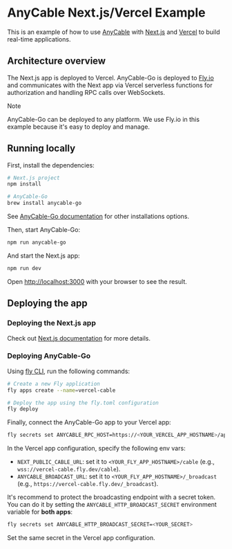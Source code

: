 # AnyCable Next.js/Vercel Example

This is an example of how to use [AnyCable](https://anycable.io) with [Next.js](https://nextjs.org) and [Vercel](https://vercel.com) to build real-time applications.

## Architecture overview

The Next.js app is deployed to Vercel. AnyCable-Go is deployed to [Fly.io](https://fly.io) and communicates with the Next app via Vercel serverless functions for authorization and handling RPC calls over WebSockets.

> [!NOTE]
> AnyCable-Go can be deployed to any platform. We use Fly.io in this example because it's easy to deploy and manage.

## Running locally

First, install the dependencies:

```bash
# Next.js project
npm install

# AnyCable-Go
brew install anycable-go
```

See [AnyCable-Go documentation](https://docs.anycable.io/anycable-go/getting_started?id=installation) for other installations options.

Then, start AnyCable-Go:

```bash
npm run anycable-go
```

And start the Next.js app:

```bash
npm run dev
```

Open [http://localhost:3000](http://localhost:3000) with your browser to see the result.

## Deploying the app

### Deploying the Next.js app

Check out [Next.js documentation](https://nextjs.org/docs/pages/building-your-application/deploying#managed-nextjs-with-vercel) for more details.

### Deploying AnyCable-Go

Using [fly CLI](https://fly.io/docs/hands-on/install-flyctl/), run the following commands:

```sh
# Create a new Fly application
fly apps create --name=vercel-cable

# Deploy the app using the fly.toml configuration
fly deploy
```

Finally, connect the AnyCable-Go app to your Vercel app:

```sh
fly secrets set ANYCABLE_RPC_HOST=https://<YOUR_VERCEL_APP_HOSTNAME>/api/anycable
```

In the Vercel app configuration, specify the following env vars:

- `NEXT_PUBLIC_CABLE_URL`: set it to `<YOUR_FLY_APP_HOSTNAME>/cable` (e.g., `wss://vercel-cable.fly.dev/cable`).
- `ANYCABLE_BROADCAST_URL`: set it to `<YOUR_FLY_APP_HOSTNAME>/_broadcast` (e.g., `https://vercel-cable.fly.dev/_broadcast`).

It's recommend to protect the broadcasting endpoint with a secret token. You can do it by setting the `ANYCABLE_HTTP_BROADCAST_SECRET` environment variable for **both apps**:

```sh
fly secrets set ANYCABLE_HTTP_BROADCAST_SECRET=<YOUR_SECRET>
```

Set the same secret in the Vercel app configuration.
